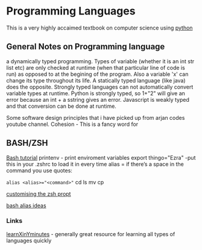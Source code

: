 # Programming Languages

This is a very highly accaimed textbook on computer science using [python](https://iran-lms.com/images/images/Books/PDF/Python-Programming_-An-Introduction-to-Computer-Science-Franklin-Beedle--Associates-2016---John-M.-Zelle.pdf)

## General Notes on Programming language
a dynamically typed programming. Types of variable (whether it is an int str list etc) are only checked at runtime (when that particular line of code is run) as opposed to at the begining of the program. Also a variable 'x' can change its type throughout its life.
A statically typed language (like java) does the opposite.
Strongly typed languages can not automatically convert variable types at runtime. Python is strongly typed, so 1+"2" will give an error because an int + a sstring gives an error. Javascript is weakly typed and that conversion can be done at runtime.

Some software design principles that i have picked up from arjan codes youtube channel.
Cohesion - This is a fancy word for 

## BASH/ZSH

[Bash tutorial](https://flaviocopes.com/bash/)
printenv - print enviroment variables
export thingo="Ezra" -put this in your .zshrc to load it in every time
alias <alias>=<command>
if there’s a space in the command you use quotes:

```alias <alias>="<command>"```
cd
ls 
mv
cp

[customising the zsh propt](https://scriptingosx.com/2019/07/moving-to-zsh-06-customizing-the-zsh-prompt/)

[bash alias ideas](https://opensource.com/article/19/7/bash-aliases)

### Links

[learnXinYminutes](https://learnxinyminutes.com/) - generally great resource for learning all types of languages quickly




